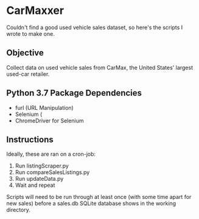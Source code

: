# CarMaxxer
Couldn't find a good used vehicle sales dataset, so here's the scripts I wrote to make one.

## Objective
Collect data on used vehicle sales from CarMax, the United States' largest used-car retailer. 

## Python 3.7 Package Dependencies
  - furl (URL Manipulation)
  - Selenium (
  - ChromeDriver for Selenium
  
## Instructions
Ideally, these are ran on a cron-job:
  1. Run listingScraper.py
  2. Run compareSalesListings.py
  3. Run updateData.py
  4. Wait and repeat

Scripts will need to be run through at least once (with some time apart for new sales) before a sales.db SQLite database shows in the working directory.
